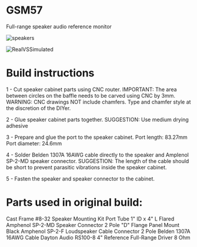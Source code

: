 # GSM57
Full-range speaker audio reference monitor


![speakers](https://github.com/mk1nz/GSM57/assets/35996377/41535d2a-99e4-4c6b-9f32-b7cc7c9d57b5)

![RealVSSimulated](https://github.com/mk1nz/GSM57/assets/35996377/edf01554-e4f8-4144-be1e-e4932034a079)


# Build instructions

1 - Cut speaker cabinet parts using CNC router.
IMPORTANT: The area between circles on the baffle needs to be carved using CNC by 3mm.
WARNING: СNC drawings NOT include chamfers. Type and chamfer style at the discretion of the DIYer.

2 - Glue speaker cabinet parts together.
SUGGESTION: Use medium drying adhesive

3 - Prepare and glue the port to the speaker cabinet.
Port length: 83.27mm
Port diameter: 24.6mm

4 - Solder Belden 1307A 16AWG cable directly to the speaker and Amplenol SP-2-MD speaker connector.
SUGGESTION: The length of the cable should be short to prevent parasitic vibrations inside the speaker cabinet.

5 - Fasten the speaker and speaker connector to the cabinet.

# Parts used in original build:
Cast Frame #8-32 Speaker Mounting Kit 
Port Tube 1" ID x 4" L Flared 
Amphenol SP-2-MD Speaker Connector 2 Pole "D" Flange Panel Mount Black 
Amphenol SP-2-F Loudspeaker Cable Connector 2 Pole
Belden 1307A 16AWG Сable
Dayton Audio RS100-8 4" Reference Full-Range Driver 8 Ohm 
